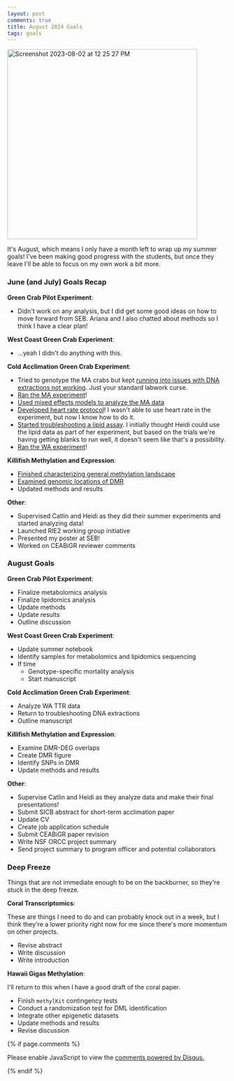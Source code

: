 ```yaml
---
layout: post
comments: true
title: August 2024 Goals
tags: goals
---
```


<img width="435" alt="Screenshot 2023-08-02 at 12 25 27 PM" src="https://github.com/user-attachments/assets/b59c7ecf-58c8-4c4e-b586-2533253069cd">

It's August, which means I only have a month left to wrap up my summer goals! I've been making good progress with the students, but once they leave I'll be able to focus on my own work a bit more.

### June (and July) Goals Recap

**Green Crab Pilot Experiment**:

- Didn't work on any analysis, but I did get some good ideas on how to move forward from SEB. Ariana and I also chatted about methods so I think I have a clear plan!

**West Coast Green Crab Experiment**:

- ...yeah I didn't do anything with this.

**Cold Acclimation Green Crab Experiment**:

- Tried to genotype the MA crabs but kept [running into issues with DNA extractions not working](https://yaaminiv.github.io/Green-Crab-Experiment-2024-Part16/). Just your standard labwork curse.
- [Ran the MA experiment](https://yaaminiv.github.io/Green-Crab-Experiment-2024-Part13/)!
- [Used mixed effects models to analyze the MA data](https://yaaminiv.github.io/Green-Crab-Experiment-2024-Part17/)
- [Developed heart rate protocol](https://yaaminiv.github.io/Green-Crab-Experiment-2024-Part20/)! I wasn't able to use heart rate in the experiment, but now I know how to do it.
- [Started troubleshooting a lipid assay](https://yaaminiv.github.io/Green-Crab-Experiment-2024-Part21/). I initially thought Heidi could use the lipid data as part of her experiment, but based on the trials we're having getting blanks to run well, it doesn't seem like that's a possibility.
- [Ran the WA experiment](https://yaaminiv.github.io/Green-Crab-Experiment-2024-Part20/)!

**Killifish Methylation and Expression**:

- [Finished characterizing general methylation landscape](https://yaaminiv.github.io/Killifish-Hypoxia-RRBS-Part26/)
- [Examined genomic locations of DMR](https://yaaminiv.github.io/Killifish-Hypoxia-RRBS-Part27/)
- Updated methods and results

**Other**:

- Supervised Catlin and Heidi as they did their summer experiments and started analyzing data!
- Launched RIE2 working group initiative
- Presented my poster at SEB!
- Worked on CEABiGR reviewer comments

### August Goals

**Green Crab Pilot Experiment**:

- Finalize metabolomics analysis
- Finalize lipidomics analysis
- Update methods
- Update results
- Outline discussion

**West Coast Green Crab Experiment**:

- Update summer notebook
- Identify samples for metabolomics and lipidomics sequencing
- If time
  - Genotype-specific mortality analysis
  - Start manuscript

**Cold Acclimation Green Crab Experiment**:

- Analyze WA TTR data
- Return to troubleshooting DNA extractions
- Outline manuscript

**Killifish Methylation and Expression**:

- Examine DMR-DEG overlaps
- Create DMR figure
- Identify SNPs in DMR
- Update methods and results

**Other**:

- Supervise Catlin and Heidi as they analyze data and make their final presentations!
- Submit SICB abstract for short-term acclimation paper
- Update CV
- Create job application schedule
- Submit CEABiGR paper revision
- Write NSF ORCC project summary
- Send project summary to program officer and potential collaborators

### Deep Freeze

Things that are not immediate enough to be on the backburner, so they're stuck in the deep freeze.

**Coral Transcriptomics**:

These are things I need to do and can probably knock out in a week, but I think they're a lower priority right now for me since there's more momentum on other projects.

- Revise abstract
- Write discussion
- Write introduction

**Hawaii Gigas Methylation**:

I'll return to this when I have a good draft of the coral paper.

- Finish `methylKit` contingency tests
- Conduct a randomization test for DML identification
- Integrate other epigenetic datasets
- Update methods and results
- Revise discussion

{% if page.comments %}

<div id="disqus_thread"></div>
<script>

/**
*  RECOMMENDED CONFIGURATION VARIABLES: EDIT AND UNCOMMENT THE SECTION BELOW TO INSERT DYNAMIC VALUES FROM YOUR PLATFORM OR CMS.
*  LEARN WHY DEFINING THESE VARIABLES IS IMPORTANT: https://disqus.com/admin/universalcode/#configuration-variables*/
/*
var disqus_config = function () {
this.page.url = PAGE_URL;  // Replace PAGE_URL with your page's canonical URL variable
this.page.identifier = PAGE_IDENTIFIER; // Replace PAGE_IDENTIFIER with your page's unique identifier variable
};
*/
(function() { // DON'T EDIT BELOW THIS LINE
var d = document, s = d.createElement('script');
s.src = 'https://the-responsible-grad-student.disqus.com/embed.js';
s.setAttribute('data-timestamp', +new Date());
(d.head || d.body).appendChild(s);
})();
</script>
<noscript>Please enable JavaScript to view the <a href="https://disqus.com/?ref_noscript">comments powered by Disqus.</a></noscript>

{% endif %}

<script id="dsq-count-scr" src="//the-responsible-grad-student.disqus.com/count.js" async></script>
